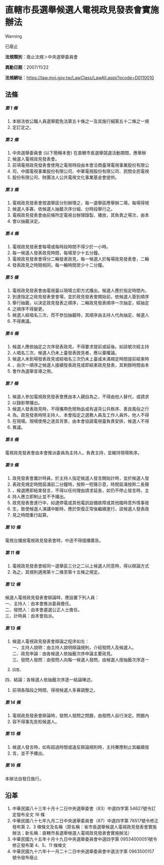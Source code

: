 # 直轄市長選舉候選人電視政見發表會實施辦法


> [!WARNING]
> 已廢止


**法規類別**：廢止法規＞中央選舉委員會

**異動日期**：2007/11/22  

**法規網址**：https://law.moj.gov.tw/LawClass/LawAll.aspx?pcode=D0110010



## 法條
##### 第 1 條
1. 本辦法依公職人員選舉罷免法第五十條之一及其施行細第五十二條之一規
1. 定訂定之。

##### 第 2 條
1. 中央選舉委員會 (以下簡稱本會) 在直轄市長選舉競選活動期間，應舉辦
1. 候選人電視政見發表會。
1. 前項電視政見發表會使用之電視時段由本會洽商臺灣電視事業股份有限公
1. 司、中國電視事業股份有限公司、中華電視股份有限公司、民間全民電視
1. 股份有限公司、財團法人公共電視文化事業基金會提供。

##### 第 3 條
1. 電視政見發表會按選舉區分別辦理之，每一選舉區應舉辦二場。每場得視
1. 候選人多寡，依候選人抽籤次序分組、分時段舉行之。
1. 電視政見發表會由前條所定電視台辦理錄製、播放，其負責之場次，由本
1. 會以抽籤決定。

##### 第 4 條
1. 電視政見發表會每場或每時段時間不得少於一小時。
1. 每一候選人發表政見時間，每場至少十五分鐘。
1. 電視政見發表會得分二輪發表政見，每一候選人於每場政見發表會，二輪
1. 發表政見之時間相同，每一輪時間至少十二分鐘。

##### 第 5 條
1. 電視政見發表會由電視臺以現場立即方式播出。候選人應於指定時間內，
1. 到達指定之政見發表會會場，並於政見發表會開始前，依候選人簽到順序
1. 舉行抽籤，以決定政見發表之順序，二輪政見發表順序一次抽定，經抽定
1. 之順序不得變更。
1. 候選人經唱名三次，而不參加抽籤時，其順序由主持人代為抽定，候選人
1. 不得異議。

##### 第 6 條
1. 候選人應依抽定之次序發表政見，不得要求提前或延後。如該號次經主持
1. 人唱名三次，候選人仍未上臺發表政見者，應以棄權論。
1. 候選人未到場發表政見或經唱名三次仍未上臺或未滿規定時間提前結束時
1. ，由次一順序之候選人接續發表政見或即結束政見發表，其剩餘時間由本
1. 會作為選舉宣導之用。

##### 第 7 條
1. 候選人參加電視政見發表會應由本人親自為之，不得由他人替代，或請求
1. 以錄影帶播出。
1. 候選人發表政見時，不得攜帶危險物品或有違背公共秩序、善良風俗之行
1. 為。政見發表時除主持人、本會指定之選務人員及工作人員外，他人不得
1. 在現場。現場使用之道具背景，由本會協調電視臺負責安排，候選人不得
1. 異議。

##### 第 8 條
電視政見發表會由本會推派委員為主持人，負責主持，並維持現場秩序。

##### 第 9 條
1. 政見發表會置計時員，於主持人指定候選人發言開始計時，並於候選人發
1. 表政見規定時間屆滿前二分鐘時，按鈴一短聲示意，時間屆滿按鈴二長聲
1. ，候選應即結束發言，不得以任何理由請求延長，如仍不停止發言時，主
1. 持人應立即制止並不予播出。
1. 政見發表會進行中，如遇停電或其他電訊設備故障或其他臨時意外情事發
1. 生，致使候選人演講中斷時，應於恢復正常後繼續進行，該候選人發表政
1. 見之時間重行起算。

##### 第 10 條
電視台播放電視政見發表會時，中途不得插播廣告。

##### 第 11 條
1. 電視政見發表會經同一選舉區三分之二以上候選人同意時，得以辯論方式
1. 為之，其規則適用第十二條至第十五條之規定。

##### 第 12 條
候選人電視政見發表會辯論時，應設置下列人員：  
一、主持人：由本會推派委員擔任。  
二、發問人：由本會遴選公正人士擔任。  
三、計時員：由本會指派。

##### 第 13 條
1. 候選人電視政見發表會辯論之程序如左：　  
一、主持人說明：由主持人說明辯論規則，介紹發問人及候選人。  
二、政見申論：由各候選人依抽籤次序申論主要政見。  
三、發問人發問：由發問人向每一候選人發問，由候選人按抽籤次序逐一
1.     回答。  
四、結論：各候選人依抽籤次序逐一結論陳述。
1. 前項各階段之時間，得視候選人多寡調整之。

##### 第 14 條
1. 電視政見發表會辯論時，發問人發問之問題，由發問人自行決定。問題內
1. 容不得事先告知候選人。

##### 第 15 條
1. 候選人發言時，如有超過時間或違反辯論規則時，主持賽應制止其繼續發
1. 言，並不予播出。

##### 第 16 條
本辦法自發日施行。

## 沿革
1. 中華民國八十三年十月十二日中央選舉委會（83）中選四字第 54627號令訂定發布全文 16 條
1. 中華民國八十七年九月二日中央選舉委員會（87）中選四字第 78517號令修正發布第 2、3 條條文及名稱（原名稱：省市長選舉候選人電視政見發表會實施辦法；新名稱：直轄市長選舉候選人電視政見發表會實施辦法）
1. 中華民國九十五年十月十九日中央選舉委員會中選四字第 09534000051號令修正發布第 4、5、11 條條文
1. 中華民國九十六年十一月二十二日中央選舉委員會中選法字第 0963500157 號令發布廢止                                              
